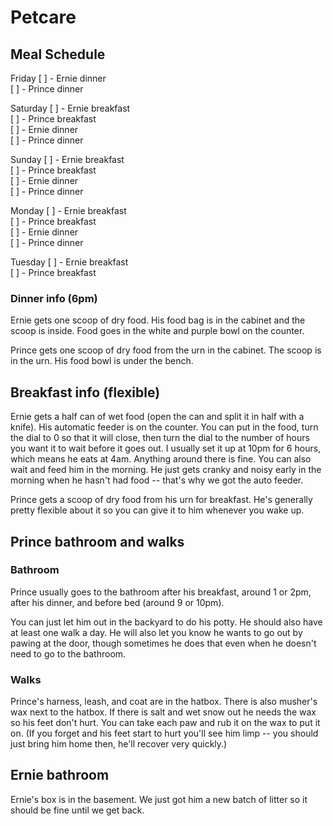 # Petcare

## Meal Schedule

Friday
[ ] - Ernie dinner  
[ ] - Prince dinner

Saturday
[ ] - Ernie breakfast  
[ ] - Prince breakfast  
[ ] - Ernie dinner  
[ ] - Prince dinner

Sunday
[ ] - Ernie breakfast  
[ ] - Prince breakfast  
[ ] - Ernie dinner  
[ ] - Prince dinner

Monday
[ ] - Ernie breakfast  
[ ] - Prince breakfast  
[ ] - Ernie dinner  
[ ] - Prince dinner

Tuesday
[ ] - Ernie breakfast  
[ ] - Prince breakfast

### Dinner info (6pm)

Ernie gets one scoop of dry food. His food bag is in the cabinet and the scoop is inside. Food goes in the white and purple bowl on the counter.

Prince gets one scoop of dry food from the urn in the cabinet. The scoop is in the urn. His food bowl is under the bench.

## Breakfast info (flexible)

Ernie gets a half can of wet food (open the can and split it in half with a knife). His automatic feeder is on the counter. You can put in the food, turn the dial to 0 so that it will close, then turn the dial to the number of hours you want it to wait before it goes out. I usually set it up at 10pm for 6 hours, which means he eats at 4am. Anything around there is fine. You can also wait and feed him in the morning. He just gets cranky and noisy early in the morning when he hasn't had food -- that's why we got the auto feeder.

Prince gets a scoop of dry food from his urn for breakfast. He's generally pretty flexible about it so you can give it to him whenever you wake up.

## Prince bathroom and walks

### Bathroom

Prince usually goes to the bathroom after his breakfast, around 1 or 2pm, after his dinner, and before bed (around 9 or 10pm).

You can just let him out in the backyard to do his potty. He should also have at least one walk a day. He will also let you know he wants to go out by pawing at the door, though sometimes he does that even when he doesn't need to go to the bathroom.

### Walks

Prince's harness, leash, and coat are in the hatbox. There is also musher's wax next to the hatbox. If there is salt and wet snow out he needs the wax so his feet don't hurt. You can take each paw and rub it on the wax to put it on. (If you forget and his feet start to hurt you'll see him limp -- you should just bring him home then, he'll recover very quickly.)

## Ernie bathroom

Ernie's box is in the basement. We just got him a new batch of litter so it should be fine until we get back.
